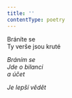```yaml
---
title: ''
contentType: poetry
---
```


<section>

Bráníte se  
Ty verše jsou kruté

_Bráním se  
Jde o bilanci  
a účet_

</section>

<section>

_Je lepší vědět_

</section>
